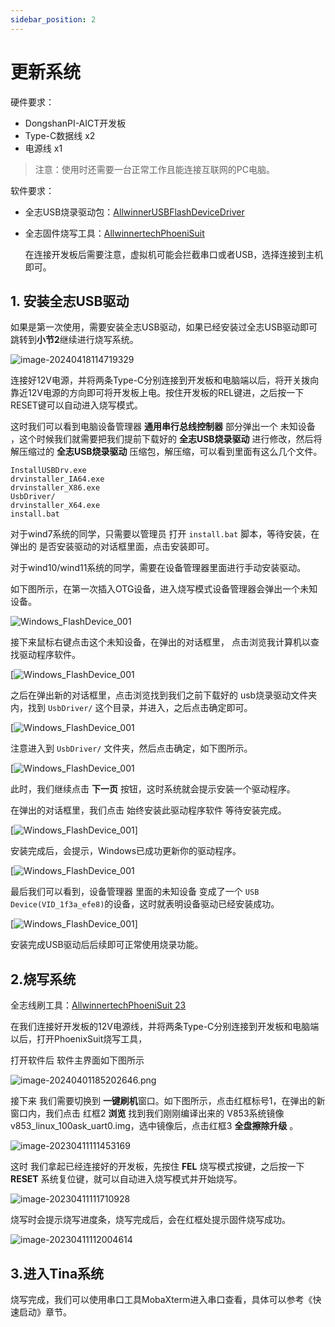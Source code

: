 ```yaml
---
sidebar_position: 2
---
```

# 更新系统

硬件要求：

- DongshanPI-AICT开发板
- Type-C数据线 x2
- 电源线 x1

> 注意：使用时还需要一台正常工作且能连接互联网的PC电脑。

软件要求：

- 全志USB烧录驱动包：[AllwinnerUSBFlashDeviceDriver](https://gitlab.com/dongshanpi/tools/-/raw/main/AllwinnerUSBFlashDeviceDriver.zip)

- 全志固件烧写工具：[AllwinnertechPhoeniSuit](https://gitlab.com/dongshanpi/tools/-/raw/main/AllwinnertechPhoeniSuit.zip)

  在连接开发板后需要注意，虚拟机可能会拦截串口或者USB，选择连接到主机即可。

## 1. 安装全志USB驱动

如果是第一次使用，需要安装全志USB驱动，如果已经安装过全志USB驱动即可跳转到**小节2**继续进行烧写系统。

![image-20240418114719329](images/image-20240418114719329.png)

连接好12V电源，并将两条Type-C分别连接到开发板和电脑端以后，将开关拨向靠近12V电源的方向即可将开发板上电。按住开发板的REL键进，之后按一下RESET键可以自动进入烧写模式。

这时我们可以看到电脑设备管理器 **通用串行总线控制器** 部分弹出一个 未知设备 ，这个时候我们就需要把我们提前下载好的 **全志USB烧录驱动** 进行修改，然后将解压缩过的 **全志USB烧录驱动** 压缩包，解压缩，可以看到里面有这么几个文件。

```
InstallUSBDrv.exe 
drvinstaller_IA64.exe 
drvinstaller_X86.exe 
UsbDriver/ 
drvinstaller_X64.exe 
install.bat
```

对于wind7系统的同学，只需要以管理员 打开 `install.bat` 脚本，等待安装，在弹出的 是否安装驱动的对话框里面，点击安装即可。

对于wind10/wind11系统的同学，需要在设备管理器里面进行手动安装驱动。

如下图所示，在第一次插入OTG设备，进入烧写模式设备管理器会弹出一个未知设备。

![Windows_FlashDevice_001](images/8f9be3e1da523f77d60a33aaa1a0da7523d332b3.png) 

接下来鼠标右键点击这个未知设备，在弹出的对话框里， 点击浏览我计算机以查找驱动程序软件。

[![Windows_FlashDevice_001](images/34110daae7cc3ff8236a573fbc89db6da6d70c60.png)

之后在弹出新的对话框里，点击浏览找到我们之前下载好的 usb烧录驱动文件夹内，找到 `UsbDriver/` 这个目录，并进入，之后点击确定即可。

[![Windows_FlashDevice_001](images/b56ffe53055ab2777b62de4ae50bbb501d2d1cd9.png)

注意进入到 `UsbDriver/` 文件夹，然后点击确定，如下图所示。

[![Windows_FlashDevice_001](images/95f231421b18c23383bab2b3a9d796e705b14102.png)

此时，我们继续点击 **下一页** 按钮，这时系统就会提示安装一个驱动程序。

在弹出的对话框里，我们点击 始终安装此驱动程序软件 等待安装完成。

[![Windows_FlashDevice_001](images/0cc50a40319d661241b6d0ce7ea128b801983937.png)]

安装完成后，会提示，Windows已成功更新你的驱动程序。

[![Windows_FlashDevice_001](images/544050e9641f47e93b2bc125aa8b6bb7dc2f4b97.png) 

最后我们可以看到，设备管理器 里面的未知设备 变成了一个 `USB Device(VID_1f3a_efe8)`的设备，这时就表明设备驱动已经安装成功。

[![Windows_FlashDevice_001](images/838e4822383347052d8c24709a565c54826c991b.png)]

安装完成USB驱动后后续即可正常使用烧录功能。

## 2.烧写系统

全志线刷工具：[AllwinnertechPhoeniSuit 23](https://gitlab.com/dongshanpi/tools/-/raw/main/AllwinnertechPhoeniSuit.zip)



在我们连接好开发板的12V电源线，并将两条Type-C分别连接到开发板和电脑端以后，打开PhoenixSuit烧写工具，

打开软件后 软件主界面如下图所示

![image-20240401185202646.png](images/image-20240401185202646.png)

接下来 我们需要切换到 **一键刷机**窗口。如下图所示，点击红框标号1，在弹出的新窗口内，我们点击 红框2 **浏览** 找到我们刚刚编译出来的 V853系统镜像v853_linux_100ask_uart0.img，选中镜像后，点击红框3 **全盘擦除升级** 。



![image-20230411111453169](images/bb693d0c5b18c28717e00dde0dc5d39306c3a505_2_666x500.png)



这时 我们拿起已经连接好的开发板，先按住 **FEL** 烧写模式按键，之后按一下 **RESET** 系统复位键，就可以自动进入烧写模式并开始烧写。

![image-20230411111710928](images/b2ee16dfc883cb38e20b294b9d5da2ee5a77efd3_2_666x500.png)



烧写时会提示烧写进度条，烧写完成后，会在红框处提示固件烧写成功。



![image-20230411112004614](images/a9880792fea10d44159828d210775e037d264936_2_666x500.png)

## 3.进入Tina系统

烧写完成，我们可以使用串口工具MobaXterm进入串口查看，具体可以参考《快速启动》章节。